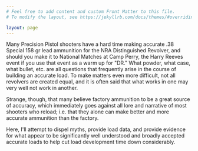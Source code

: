 ```yaml
---
# Feel free to add content and custom Front Matter to this file.
# To modify the layout, see https://jekyllrb.com/docs/themes/#overriding-theme-defaults

layout: page
---
```

Many Precision Pistol shooters have a hard time making accurate .38 Special 158
gr lead ammunition for the NRA Distinguished Revolver, and should you make it to
National Matches at Camp Perry, the Harry Reeves event if you use that event
as a warm up for "DR." What powder, what case, what bullet, etc. are all
questions that frequently arise in the course of building an
accurate load. To make matters even more difficult, not all
revolvers are created equal, and it is often said that
what works in one may very well not work in another.

Strange, though, that many believe factory ammunition
to be a great source of accuracy, which immediately goes against all lore and
narrative of most shooters who reload; i.e. that they alone can make better and
more accurate ammunition than the factory.

Here, I'll attempt to dispel myths, provide load data, and provide evidence
for what appear to be significantly well understood and broadly accepted
accurate loads to help cut load development time down considerably.
